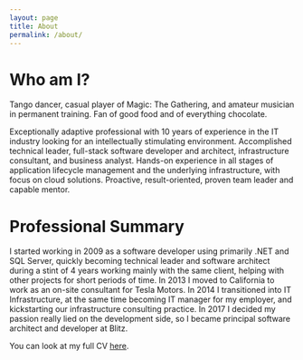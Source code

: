 ```yaml
---
layout: page
title: About
permalink: /about/
---
```


# Who am I?

Tango dancer, casual player of Magic: The Gathering, and amateur musician in permanent training. Fan of good food and of everything chocolate.

Exceptionally adaptive professional with 10 years of experience in the IT industry looking for an intellectually stimulating environment. Accomplished technical leader, full-stack software developer and architect, infrastructure consultant, and business analyst. Hands-on experience in all stages of application lifecycle management and the underlying infrastructure, with focus on cloud solutions. Proactive, result-oriented, proven team leader and capable mentor.

# Professional Summary

I started working in 2009 as a software developer using primarily .NET and SQL Server, quickly becoming technical leader and software architect during a stint of 4 years working mainly with the same client, helping with other projects for short periods of time. In 2013 I moved to California to work as an on-site consultant for Tesla Motors. In 2014 I transitioned into IT Infrastructure, at the same time becoming IT manager for my employer, and kickstarting our infrastructure consulting practice. In 2017 I decided my passion really lied on the development side, so I became principal software architect and developer at Blitz.

You can look at my full CV [here][cv].

[cv]: /cv